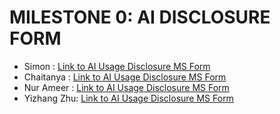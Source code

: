 # MILESTONE 0: AI DISCLOSURE FORM
- Simon : [Link to AI Usage Disclosure MS Form](https://github.com/CMPT-276-FALL-2024/project-17-sunsets/blob/main/docs/ai-disclosure/M0_AI_Declaration_Form_%20Simon_Doan_301455974.pdf)
- Chaitanya : [Link to AI Usage Disclosure MS Form](https://github.com/CMPT-276-FALL-2024/project-17-sunsets/blob/main/docs/ai-disclosure/M0_AI_Declaration_Chaitanya_Mittal_301584364.pdf)
- Nur Ameer : [Link to AI Usage Disclosure MS Form](https://github.com/CMPT-276-FALL-2024/project-17-sunsets/blob/main/docs/ai-disclosure/P0_AI_Declaration_Nur%20Ameer_Nur%20Saidy_301575157.pdf)
- Yizhang Zhu: [Link to AI Usage Disclosure MS Form](https://github.com/CMPT-276-FALL-2024/project-17-sunsets/blob/main/docs/ai-disclosure/M0_AI_Declaration_Yizhang_Zhu_301571258.pdf)